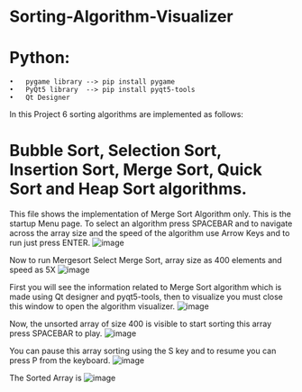 # Sorting-Algorithm-Visualizer
 
# Python: 
    •	pygame library --> pip install pygame
    •	PyQt5 library  --> pip install pyqt5-tools
    •	Qt Designer


In this Project 6 sorting algorithms are implemented as follows:
# Bubble Sort, Selection Sort, Insertion Sort, Merge Sort, Quick Sort and Heap Sort algorithms. 
This file shows the implementation of Merge Sort Algorithm only.
This is the startup Menu page. To select an algorithm press SPACEBAR and to navigate across the array size and the speed of the algorithm use Arrow Keys and to run just press ENTER. 
![image](https://user-images.githubusercontent.com/68479079/120026653-015fd700-c010-11eb-9447-f1fb0057e055.png)

Now to run Mergesort Select Merge Sort, array size as 400 elements and speed as 5X
![image](https://user-images.githubusercontent.com/68479079/120026909-5ef42380-c010-11eb-91aa-a324cf112436.png)

First you will see the information related to Merge Sort algorithm which is made using Qt designer and pyqt5-tools, then to visualize you must close this window to open the algorithm visualizer. 
![image](https://user-images.githubusercontent.com/68479079/120027169-ab3f6380-c010-11eb-9e0e-8a5dc5ec6319.png)

 
Now, the unsorted array of size 400 is visible to start sorting this array press SPACEBAR to play.
![image](https://user-images.githubusercontent.com/68479079/120027788-7253be80-c011-11eb-87ff-a7e1404687c8.png)
 
You can pause this array sorting using the S key and to resume you can press P from the keyboard.
 ![image](https://user-images.githubusercontent.com/68479079/120027815-7c75bd00-c011-11eb-99a6-168d0511ead9.png)

The Sorted Array is 
![image](https://user-images.githubusercontent.com/68479079/120027841-839ccb00-c011-11eb-927c-eaaafeb112f1.png)


 
